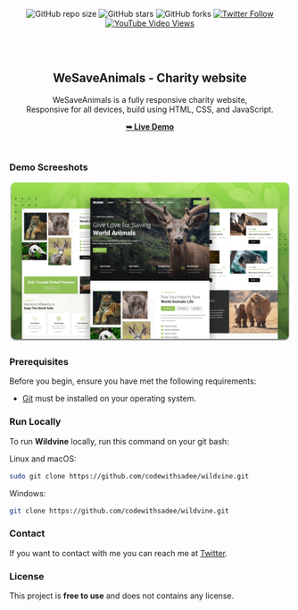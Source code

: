 <div align="center">
  
  ![GitHub repo size](https://img.shields.io/github/repo-size/codewithsadee/wildvine)
  ![GitHub stars](https://img.shields.io/github/stars/codewithsadee/?style=social)
  ![GitHub forks](https://img.shields.io/github/forks/codewithsadee/wildvine?style=social)
  [![Twitter Follow](https://img.shields.io/twitter/follow/codewithsadee?style=social)](https://twitter.com/intent/follow?screen_name=codewithsadee)
  [![YouTube Video Views](https://img.shields.io/youtube/views/6Dj881BJ5kw?style=social)](https://youtu.be/6Dj881BJ5kw)

  <br />
  <br />

  <h2 align="center">WeSaveAnimals - Charity website</h2>

  WeSaveAnimals is a fully responsive charity website, <br />Responsive for all devices, build using HTML, CSS, and JavaScript.

  <a href="https://codewithsadee.github.io/wildvine/"><strong>➥ Live Demo</strong></a>

</div>

<br />

### Demo Screeshots

![WeSaveAnimals Desktop Demo](./readme-images/desktop.png "Desktop Demo")

### Prerequisites

Before you begin, ensure you have met the following requirements:

* [Git](https://git-scm.com/downloads "Download Git") must be installed on your operating system.

### Run Locally

To run **Wildvine** locally, run this command on your git bash:

Linux and macOS:

```bash
sudo git clone https://github.com/codewithsadee/wildvine.git
```

Windows:

```bash
git clone https://github.com/codewithsadee/wildvine.git
```

### Contact

If you want to contact with me you can reach me at [Twitter](https://www.twitter.com/codewithsadee).

### License

This project is **free to use** and does not contains any license.
